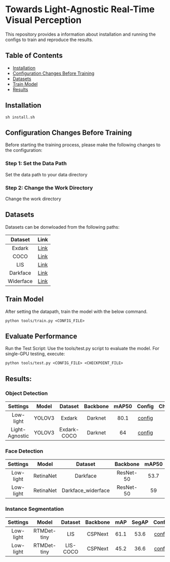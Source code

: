 
# Towards Light-Agnostic Real-Time Visual Perception

This repository provides a information about installation and running the configs to train and reproduce the results.
## Table of Contents
- [Installation](#installation)
- [Configuration Changes Before Training](#configuration-changes-before-training)
- [Datasets](#datasets)
- [Train Model](#train-model)
- [Results](#results)
## Installation
```
sh install.sh
```
## Configuration Changes Before Training
Before starting the training process, please make the following changes to the configuration:
### Step 1: Set the Data Path
Set the data path to your data directory
### Step 2: Change the Work Directory
Change the work directory

## Datasets

Datasets can be donwloaded from the following paths:

|Dataset | Link |
|:-------:|:----------:|
| Exdark | [Link](https://drive.google.com/file/d/1X_zB_OSp_thhk9o26y1ZZ-F85UeS0OAC/view) |
| COCO | [Link](https://cocodataset.org/#download)|
| LIS | [Link](https://drive.google.com/drive/folders/1KpC82G_H1CI35lmnB2LYr9aK3FQcahAC) |
| Darkface | [Link](https://drive.google.com/file/d/1DuwSRvsYzDpOHdRYG5bk7E45IMDdp5pQ/view) |
| Widerface |[Link](http://shuoyang1213.me/WIDERFACE/) |

## Train Model
After setting the datapath, train the model with the below command.
```
python tools/train.py <CONFIG_FILE>
```

## Evaluate Performance

Run the Test Script: Use the tools/test.py script to evaluate the model. For single-GPU testing, execute:
```
python tools/test.py <CONFIG_FILE> <CHECKPOINT_FILE> 

```

## Results:

### Object Detection
| Settings | Model |Dataset | Backbone| mAP50  | Config | Checkpoint         |
|:---------------:|:---------------:|:---------------:|:-----:|:-----:|:------:|:-----------------------:|
|Low-light| YOLOV3 | Exdark | Darknet | 80.1 | [config](configs/yolo/yolov3_d53_exdark.py) | [Model](https://drive.google.com/file/d/1zxGNWBZE2DNZWMaCgokTZa14oI94n8qh/view?usp=sharing) |
|Light-Agnostic| YOLOV3 | Exdark-COCO | Darknet | 64 |  [config](configs/yolo/yolov3_d53_exdark_coco.py) | [Model](https://drive.google.com/file/d/193sfLPALWBm_-TDdAfhLUy3HmhvyXHzG/view?usp=sharing) |

### Face Detection
| Settings | Model |Dataset | Backbone| mAP50  | Config | Checkpoint         |
|:---------------:|:---------------:|:---------------:|:-----:|:-----:|:------:|:-----------------------:|
|Low-light| RetinaNet | Darkface | ResNet-50 | 53.7 | [config](configs/retinanet/darkface_retinanet.py)  | [Model](https://drive.google.com/file/d/13Nob4E4Q5yh3h8FPJOd-0ULWUE_eqJGj/view?usp=sharing) |
|Low-light| RetinaNet | Darkface_widerface | ResNet-50 | 59 | [config](configs/yolo/yolov3_d53_darkface_widerface.py)  | [Model](https://drive.google.com/file/d/1JX0yi5gCOVbdTVZbR1_lm8igSRPDElXN/view?usp=sharing) |

### Instance Segmentation
| Settings | Model |Dataset | Backbone| mAP | SegAP | Config | Checkpoint         |
|:---------------:|:---------------:|:---------------:|:-----:|:-----:|:-----:|:------:|:-----------------------:|
|Low-light| RTMDet-tiny | LIS |  CSPNext | 61.1 | 53.6 | [config](configs/rtmdet/lis-rtmdet-ins_tiny.py) | [Model](https://drive.google.com/file/d/14rZTzMV8Wb5JuiroH2xHCrqK6nayD0B6/view?usp=sharing) |
|Low-light| RTMDet-tiny | LIS-COCO |  CSPNext | 45.2 | 36.6 | [config](configs/rtmdet/coco_lis-rtmdet-ins_tiny_torch.py) | [Model](https://drive.google.com/file/d/1zFdRhumLbPkWn_LWBvDAP_gKQBpf_ZGz/view?usp=sharing) |


